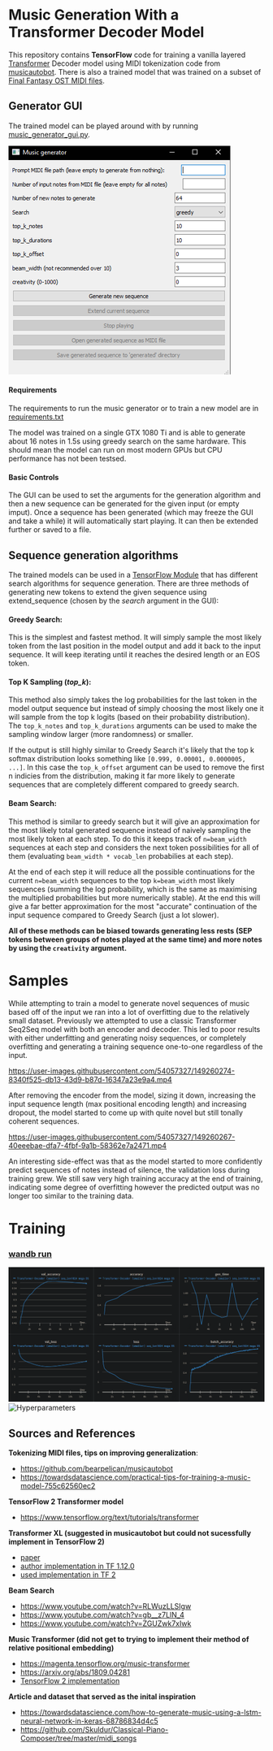 # Music Generation With a Transformer Decoder Model
This repository contains **TensorFlow** code for training a vanilla layered [Transformer](https://www.tensorflow.org/text/tutorials/transformer) Decoder model using MIDI tokenization code from [musicautobot](https://github.com/bearpelican/musicautobot). There is also a trained model that was trained on a subset of [Final Fantasy OST MIDI files](https://github.com/Skuldur/Classical-Piano-Composer/tree/master/midi_songs).

## Generator GUI

The trained model can be played around with by running [music_generator_gui.py](https://github.com/markusaksli/ai-music/blob/main/music_generator_gui.py).

![Generator](https://github.com/markusaksli/ai-music/blob/main/samples/images/generator.png)

#### Requirements
The requirements to run the music generator or to train a new model are in [requirements.txt](https://github.com/markusaksli/ai-music/blob/main/requirements.txt)

The model was trained on a single GTX 1080 Ti and is able to generate about 16 notes in 1.5s using greedy search on the same hardware. This should mean the model can run on most modern GPUs but CPU performance has not been testsed.

#### Basic Controls
The GUI can be used to set the arguments for the generation algorithm and then a new sequence can be generated for the given input (or empty imput). Once a sequence has been generated (which may freeze the GUI and take a while) it will automatically start playing. It can then be extended further or saved to a file.

## Sequence generation algorithms
The trained models can be used in a [TensorFlow Module](https://github.com/markusaksli/ai-music/blob/785e54fef80696f3fc7c505835f08e620fbd59f7/music_transformer/transformer.py#L274-L433) that has different search algorithms for sequence generation. There are three methods of generating new tokens to extend the given sequence using extend_sequence (chosen by the *search* argument in the GUI):

#### Greedy Search:
This is the simplest and fastest method. It will simply sample the most likely token from the last position in the model output and add it back to the input sequence. It will keep iterating until it reaches the desired length or an EOS token.            

#### Top K Sampling (*top_k*):
This method also simply takes the log probabilities for the last token in the model output sequence but instead of simply choosing the most likely one it will sample from the top k logits (based on their probability distribution). The `top_k_notes` and `top_k_durations` arguments can be used to make the sampling window larger (more randomness) or smaller.

If the output is still highly similar to Greedy Search it's likely that the top k softmax distribution looks something like `[0.999, 0.00001, 0.0000005, ...]`. In this case the `top_k_offset` argument can be used to remove the first n indicies from the distribution, making it far more likely to generate sequences that are completely different compared to greedy search.

#### Beam Search:
This method is similar to greedy search but it will give an approximation for the most likely total generated sequence instead of naively sampling the most likely token at each step. To do this it keeps track of `n=beam_width` sequences at each step and considers the next token possibilities for all of them (evaluating `beam_width * vocab_len` probabilies at each step).

At the end of each step it will reduce all the possible continuations for the current `n=beam_width` sequences to the top `k=beam_width` most likely sequences (summing the log probability, which is the same as maximising the multiplied probabilities but more numerically stable). At the end this will give a far better approximation for the most "accurate" continuation of the input sequence compared to Greedy Search (just a lot slower).

**All of these methods can be biased towards generating less rests (SEP tokens between groups of notes played at the same time) and more notes by using the `creativity` argument.**

# Samples
While attempting to train a model to generate novel sequences of music based off of the input we ran into a lot of overfitting due to the relatively small dataset. Previously we attempted to use a classic Transformer Seq2Seq model with both an encoder and decoder. This led to poor results with either underfitting and generating noisy sequences, or completely overfitting and generating a training sequence one-to-one regardless of the input.

https://user-images.githubusercontent.com/54057327/149260274-8340f525-db13-43d9-b87d-16347a23e9a4.mp4

After removing the encoder from the model, sizing it down, increasing the input sequence length (max positional encoding length) and increasing dropout, the model started to come up with quite novel but still tonally coherent sequences.

https://user-images.githubusercontent.com/54057327/149260267-40eeebae-dfa7-4fbf-9a1b-58362e7a2471.mp4

An interesting side-effect was that as the model started to more confidently predict sequences of notes instead of silence, the validation loss during training grew. We still saw very high training accuracy at the end of training, indicating some degree of overfitting however the predicted output was no longer too similar to the training data.

# Training

### [wandb run](https://wandb.ai/markusaksli/ai-music/runs/1dvw6st2)

![Trained Model](https://github.com/markusaksli/ai-music/blob/main/samples/images/run_summary.png) ![Hyperparameters](https://user-images.githubusercontent.com/54057327/149263773-2087fbdd-2503-4932-b18f-20bb532e0463.png)

## Sources and References
**Tokenizing MIDI files, tips on improving generalization**:
- https://github.com/bearpelican/musicautobot
- https://towardsdatascience.com/practical-tips-for-training-a-music-model-755c62560ec2

**TensorFlow 2 Transformer model**
- https://www.tensorflow.org/text/tutorials/transformer

**Transformer XL (suggested in musicautobot but could not sucessfully implement in TensorFlow 2)**
- [paper](https://arxiv.org/abs/1901.02860)
- [author implementation in TF 1.12.0](https://github.com/kimiyoung/transformer-xl/tree/master/tf)
- [used implementation in TF 2](https://github.com/dwdb/transformer-xl)

**Beam Search**
- https://www.youtube.com/watch?v=RLWuzLLSIgw
- https://www.youtube.com/watch?v=gb__z7LlN_4
- https://www.youtube.com/watch?v=ZGUZwk7xIwk

**Music Transformer (did not get to trying to implement their method of relative positional embedding)**
- https://magenta.tensorflow.org/music-transformer
- https://arxiv.org/abs/1809.04281
- [TensorFlow 2 implementation](https://github.com/jason9693/musictransformer-tensorflow2.0)

**Article and dataset that served as the inital inspiration**
- https://towardsdatascience.com/how-to-generate-music-using-a-lstm-neural-network-in-keras-68786834d4c5
- https://github.com/Skuldur/Classical-Piano-Composer/tree/master/midi_songs

